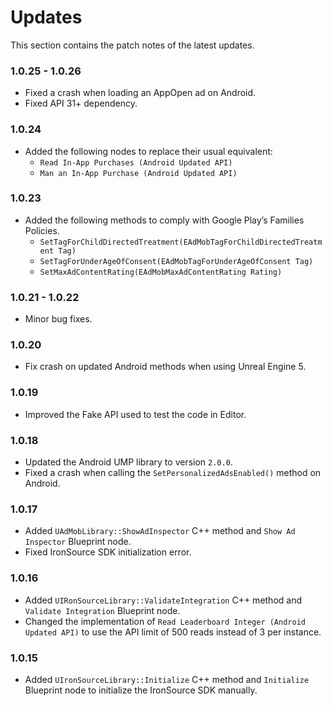 # Updates

This section contains the patch notes of the latest updates.

### 1.0.25 - 1.0.26
- Fixed a crash when loading an AppOpen ad on Android.
- Fixed API 31+ dependency.

### 1.0.24
- Added the following nodes to replace their usual equivalent:
    - `Read In-App Purchases (Android Updated API)`
    - `Man an In-App Purchase (Android Updated API)`

### 1.0.23
- Added the following methods to comply with Google Play’s Families Policies.
    - `SetTagForChildDirectedTreatment(EAdMobTagForChildDirectedTreatment Tag)`
    - `SetTagForUnderAgeOfConsent(EAdMobTagForUnderAgeOfConsent Tag)`
    - `SetMaxAdContentRating(EAdMobMaxAdContentRating Rating)`

### 1.0.21 - 1.0.22
- Minor bug fixes.

### 1.0.20
- Fix crash on updated Android methods when using Unreal Engine 5.

### 1.0.19 
- Improved the Fake API used to test the code in Editor.

### 1.0.18
- Updated the Android UMP library to version `2.0.0`.
- Fixed a crash when calling the `SetPersonalizedAdsEnabled()` method on Android.

### 1.0.17
- Added `UAdMobLibrary::ShowAdInspector` C++ method and `Show Ad Inspector` Blueprint node.
- Fixed IronSource SDK initialization error.

### 1.0.16
- Added `UIRonSourceLibrary::ValidateIntegration` C++ method and `Validate Integration` Blueprint node.
- Changed the implementation of `Read Leaderboard Integer (Android Updated API)` to use the API limit of 500 reads instead of 3 per instance.

### 1.0.15
- Added `UIronSourceLibrary::Initialize` C++ method and `Initialize` Blueprint node to initialize the IronSource SDK manually.


